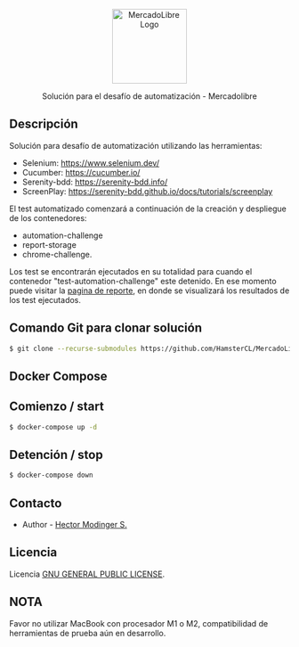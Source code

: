<p align="center">
  <img src="https://http2.mlstatic.com/frontend-assets/ml-web-navigation/ui-navigation/6.4.1/mercadolibre/logo__large_plus.png" width="134" alt="MercadoLibre Logo" />
</p>

  <p align="center">Solución para el desafío de automatización - Mercadolibre</p>


## Descripción

Solución para desafío de automatización utilizando las herramientas:

- Selenium: https://www.selenium.dev/
- Cucumber: https://cucumber.io/
- Serenity-bdd: https://serenity-bdd.info/
- ScreenPlay: https://serenity-bdd.github.io/docs/tutorials/screenplay

El test automatizado comenzará a continuación de la creación y despliegue de los contenedores:
 - automation-challenge
 - report-storage
 - chrome-challenge.

Los test se encontrarán ejecutados en su totalidad para cuando el contenedor "test-automation-challenge" este detenido. En ese momento puede visitar la <a href="http://localhost:8000">pagina de reporte</a>, en donde se visualizará los resultados de los test ejecutados.

## Comando Git para clonar solución

```bash
$ git clone --recurse-submodules https://github.com/HamsterCL/MercadoLibre-Challenge.git
```


## Docker Compose

## Comienzo / start
```bash
$ docker-compose up -d
```

## Detención / stop
```bash
$ docker-compose down
```

## Contacto

- Author - [Hector Modinger S.](mailto:hectormodinger@gmail.com)

## Licencia

Licencia [GNU GENERAL PUBLIC LICENSE](LICENSE).

## NOTA

Favor no utilizar MacBook con procesador M1 o M2, compatibilidad de herramientas de prueba aún en desarrollo.



